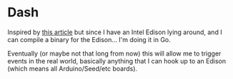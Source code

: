 Dash
===
Inspired by <a href="https://medium.com/@edwardbenson/how-i-hacked-amazon-s-5-wifi-button-to-track-baby-data-794214b0bdd8">this article</a> but since I have an Intel Edison lying around, and I can compile a binary for the Edison... I'm doing it in Go.

Eventually (or maybe not that long from now) this will allow me to trigger events in the real world, basically anything that I can hook up to an Edison (which means all Arduino/Seed/etc boards).
